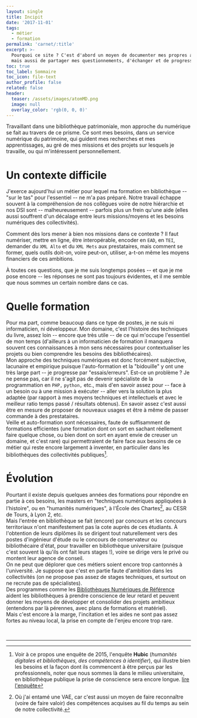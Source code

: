 ```yaml
---
layout: single
title: Incipit
date: '2017-11-01'
tags:
  - métier
  - formation
permalink: 'carnet/:title'
excerpt: >-
  Pourquoi ce site ? C'est d'abord un moyen de documenter mes propres activités,
  mais aussi de partager mes questionnements, d'échanger et de progresser.
toc: true
toc_label: Sommaire
toc_icon: file-text
author_profile: false
related: false
header:
  teaser: /assets/images/atomMD.png
  image: null
  overlay_color: 'rgb(0, 0, 0)'
---
```


Travaillant dans une bibliothèque patrimoniale, mon approche du numérique se fait au travers de ce prisme. Ce sont mes besoins, dans un service numérique du patrimoine, qui guident mes recherches et mes apprentissages, au gré de mes missions et des projets sur lesquels je travaille, ou qui m'intéressent personnellement.

# Un contexte difficile

J'exerce aujourd'hui un métier pour lequel ma formation en bibliothèque -- "sur le tas" pour l'essentiel -- ne m'a pas préparé. Notre travail échappe souvent à la compréhension de nos collègues voire de notre hiérarchie et nos DSI sont -- malheureusement -- parfois plus un frein qu'une aide (elles aussi souffrent d'un décalage entre leurs missions/moyens et les besoins numériques des collectivités).<br>

Comment dès lors mener à bien nos missions dans ce contexte ? Il faut numériser, mettre en ligne, être interopérable, encoder en `EAD`, en `TEI`, demander du `XML Alto` et du `XML Mets` aux prestataires, mais comment se former, quels outils doit-on, voire peut-on, utiliser, a-t-on même les moyens financiers de ces ambitions.<br>

À toutes ces questions, que je me suis longtemps posées -- et que je me pose encore -- les réponses ne sont pas toujours évidentes, et il me semble que nous sommes un certain nombre dans ce cas.<br>

# Quelle formation

Pour ma part, comme beaucoup dans ce type de postes, je ne suis ni informaticien, ni développeur. Mon domaine, c'est l'histoire des techniques du livre, assez loin -- encore que très utile -- de ce qui m'occupe l'essentiel de mon temps (d'ailleurs à un informaticien de formation il manquera souvent ces connaissances à mon sens nécessaires pour contextualiser les projets ou bien comprendre les besoins des bibliothécaires).<br>
Mon approche des techniques numériques est donc forcément subjective, lacunaire et empirique puisque l'auto-formation et la "bidouille" y ont une très large part -- je progresse par "essais/erreurs". Est-ce un problème ? Je ne pense pas, car il ne s'agit pas de devenir spécialiste de la programmation en `PHP,` `python,` etc., mais d'en savoir assez pour -- face à un besoin ou à une mission à exécuter -- aller vers la solution la plus adaptée (par rapport à mes moyens techniques et intellectuels et avec le meilleur ratio temps passé / résultats obtenus). En savoir assez c'est aussi être en mesure de proposer de nouveaux usages et être à même de passer commande à des prestataires.<br>
Veille et auto-formation sont nécessaires, faute de suffisamment de formations efficientes (une formation dont on sort en sachant réellement faire quelque chose, ou bien dont on sort en ayant envie de creuser un domaine, et c'est rare) qui permettraient de faire face aux besoins de ce métier qui reste encore largement à inventer, en particulier dans les bibliothèques des collectivités publiques[^1].

# Évolution

Pourtant il existe depuis quelques années des formations pour répondre en partie à ces besoins, les masters en "techniques numériques appliquées à l'histoire", ou en "humanités numériques", à l'École des Chartes[^2], au CESR de Tours, à Lyon 2, etc.<br>
Mais l'entrée en bibliothèque se fait (encore) par concours et les concours territoriaux n'ont manifestement pas la cote auprès de ces étudiants. À l'obtention de leurs diplômes ils se dirigent tout naturellement vers des postes d'ingénieur d'étude ou le concours de conservateur ou bibliothécaire d'état, pour travailler en bibliothèque universitaire (puisque c'est souvent là qu'ils ont fait leurs stages !), voire se dirige vers le privé ou montent leur agence de conseil.<br>
On ne peut que déplorer que ces métiers soient encore trop cantonnés à l'université. Je suppose que c'est en partie faute d'ambition dans les collectivités (on ne propose pas assez de stages techniques, et surtout on ne recrute pas de spécialistes).<br>
Des programmes comme les [Bibliothèques Numériques de Référence](http://www.culturecommunication.gouv.fr/Thematiques/Livre-et-Lecture/Bibliotheques/Numerique-et-bibliotheques/Les-Bibliotheques-numeriques-de-reference) aident les bibliothèques à prendre conscience de leur retard et peuvent donner les moyens de développer et consolider des projets ambitieux (entendons par là pérennes, avec plans de formations et matériel).<br>
Mais c'est encore à la marge, l'incitation et les aides ne sont pas assez fortes au niveau local, la prise en compte de l'enjeu encore trop rare.

<br>

--------------------------------------------------------------------------------

[^1]: Voir à ce propos une enquête de 2015, l'enquête **Hubic** (_humanités digitales et bibliothèques, des compétences à identifier_), qui illustre bien les besoins et la façon dont ils commencent à être perçus par les professionnels, noter que nous sommes là dans le milieu universitaire, en bibliothèque publique la prise de conscience sera encore longue. [lire l'enquête](http://f.hypotheses.org/wp-content/blogs.dir/1057/files/2015/08/R%C3%A9sultatsenqu%C3%AAtesfrancophonehubic.pdf)

[^2]:Où j'ai entamé une VAE, car c'est aussi un moyen de faire reconnaître (voire de faire valoir) des compétences acquises au fil du temps au sein de notre collectivité.
